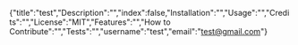 {"title":"test","Description":"","index":false,"Installation":"","Usage":"","Credits":"","License":"MIT","Features":"","How to Contribute":"","Tests":"","username":"test","email":"test@gmail.com"}